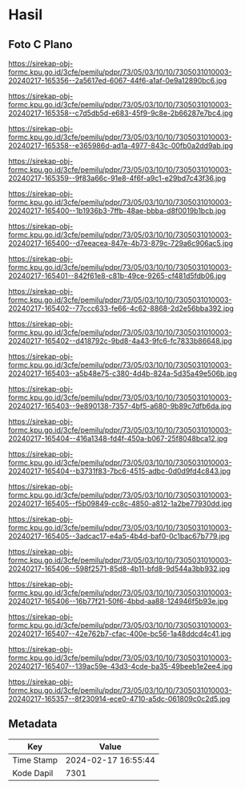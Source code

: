 # Hasil

## Foto C Plano

https://sirekap-obj-formc.kpu.go.id/3cfe/pemilu/pdpr/73/05/03/10/10/7305031010003-20240217-165356--2a5617ed-6067-44f6-a1af-0e9a12890bc6.jpg

https://sirekap-obj-formc.kpu.go.id/3cfe/pemilu/pdpr/73/05/03/10/10/7305031010003-20240217-165358--c7d5db5d-e683-45f9-9c8e-2b66287e7bc4.jpg

https://sirekap-obj-formc.kpu.go.id/3cfe/pemilu/pdpr/73/05/03/10/10/7305031010003-20240217-165358--e365986d-ad1a-4977-843c-00fb0a2dd9ab.jpg

https://sirekap-obj-formc.kpu.go.id/3cfe/pemilu/pdpr/73/05/03/10/10/7305031010003-20240217-165359--9f83a66c-91e8-4f6f-a9c1-e29bd7c43f36.jpg

https://sirekap-obj-formc.kpu.go.id/3cfe/pemilu/pdpr/73/05/03/10/10/7305031010003-20240217-165400--1b1936b3-7ffb-48ae-bbba-d8f0019b1bcb.jpg

https://sirekap-obj-formc.kpu.go.id/3cfe/pemilu/pdpr/73/05/03/10/10/7305031010003-20240217-165400--d7eeacea-847e-4b73-879c-729a6c906ac5.jpg

https://sirekap-obj-formc.kpu.go.id/3cfe/pemilu/pdpr/73/05/03/10/10/7305031010003-20240217-165401--842f61e8-c81b-49ce-9265-cf481d5fdb06.jpg

https://sirekap-obj-formc.kpu.go.id/3cfe/pemilu/pdpr/73/05/03/10/10/7305031010003-20240217-165402--77ccc633-fe66-4c62-8868-2d2e56bba392.jpg

https://sirekap-obj-formc.kpu.go.id/3cfe/pemilu/pdpr/73/05/03/10/10/7305031010003-20240217-165402--d418792c-9bd8-4a43-9fc6-fc7833b86648.jpg

https://sirekap-obj-formc.kpu.go.id/3cfe/pemilu/pdpr/73/05/03/10/10/7305031010003-20240217-165403--a5b48e75-c380-4d4b-824a-5d35a49e506b.jpg

https://sirekap-obj-formc.kpu.go.id/3cfe/pemilu/pdpr/73/05/03/10/10/7305031010003-20240217-165403--9e890138-7357-4bf5-a680-9b89c7dfb6da.jpg

https://sirekap-obj-formc.kpu.go.id/3cfe/pemilu/pdpr/73/05/03/10/10/7305031010003-20240217-165404--416a1348-fd4f-450a-b067-25f8048bca12.jpg

https://sirekap-obj-formc.kpu.go.id/3cfe/pemilu/pdpr/73/05/03/10/10/7305031010003-20240217-165404--b3731f83-7bc6-4515-adbc-0d0d9fd4c843.jpg

https://sirekap-obj-formc.kpu.go.id/3cfe/pemilu/pdpr/73/05/03/10/10/7305031010003-20240217-165405--f5b09849-cc8c-4850-a812-1a2be77930dd.jpg

https://sirekap-obj-formc.kpu.go.id/3cfe/pemilu/pdpr/73/05/03/10/10/7305031010003-20240217-165405--3adcac17-e4a5-4b4d-baf0-0c1bac67b779.jpg

https://sirekap-obj-formc.kpu.go.id/3cfe/pemilu/pdpr/73/05/03/10/10/7305031010003-20240217-165406--598f2571-85d8-4b11-bfd8-9d544a3bb932.jpg

https://sirekap-obj-formc.kpu.go.id/3cfe/pemilu/pdpr/73/05/03/10/10/7305031010003-20240217-165406--16b77f21-50f6-4bbd-aa88-124946f5b93e.jpg

https://sirekap-obj-formc.kpu.go.id/3cfe/pemilu/pdpr/73/05/03/10/10/7305031010003-20240217-165407--42e762b7-cfac-400e-bc56-1a48ddcd4c41.jpg

https://sirekap-obj-formc.kpu.go.id/3cfe/pemilu/pdpr/73/05/03/10/10/7305031010003-20240217-165407--139ac59e-43d3-4cde-ba35-49beeb1e2ee4.jpg

https://sirekap-obj-formc.kpu.go.id/3cfe/pemilu/pdpr/73/05/03/10/10/7305031010003-20240217-165357--8f230914-ece0-4710-a5dc-061809c0c2d5.jpg


## Metadata

| Key        | Value               |
| ---------- | ------------------- |
| Time Stamp | 2024-02-17 16:55:44 |
| Kode Dapil | 7301                |



